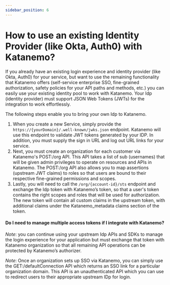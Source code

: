 ```yaml
---
sidebar_position: 6
---
```


# How to use an existing Identity Provider (like Okta, Auth0) with Katanemo?

If you already have an existing login experience and identity provider (like Okta, Auth0) for your service, but want to use the remaining functionality that Katanemo offers (self-service enterprise SSO, fine-grained authorization, safety policies for your API paths and methods, etc.) you can easily use your existing identity pool to work with Katanemo. Your Idp (identity provider) must support JSON Web Tokens (JWTs) for the integration to work effortlessly.

The following steps enable you to bring your own Idp to Katanemo.



1. When you create a new Service, simply provide the `https://{yourDomain}/.well-known/jwks.json` endpoint. Katanemo will use this endpoint to validate JWT tokens generated by your IDP. In addition, you must supply the sign in URL and log out URL links for your service.
2. Next, you must create an organization for each customer via Katanemo's POST:/org API. This API takes a list of sub (usernames) that will be given admin privileges to operate on resources and APIs in Katanemo. The POST:/org API also allows you to map assertions (upstream JWT claims) to roles so that users are bound to their respective fine-grained permissions and scopes.
3. Lastly, you will need to call the `/org/{account-id}/sts` endpoint and exchange the Idp token with Katanemo’s token, so that a user's token contains the right scopes and roles that will be used for authorization. The new token will contain all custom claims in the upstream token, with additional claims under the Katanemo_metadata claims section of the token.

#### Do I need to manage multiple access tokens if I integrate with Katanemo?

_Note_: you can continue using your upstream Idp APIs and SDKs to manage the login experience for your application but must exchange that token with Katanemo organization so that all remaining API operations can be protected by Katanemo’s authorizer.

_Note_: Once an organization sets up SSO via Katanemo, you can simply use the GET:/defaultConnection API which returns an SSO link for a particular organization domain. This API is an unauthenticated API which you can use to redirect users to their appropriate upstream IDp for login.


